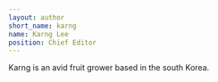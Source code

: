 ```yaml
---
layout: author
short_name: karng
name: Karng Lee
position: Chief Editor
---
```


Karng is an avid fruit grower based in the south Korea.
